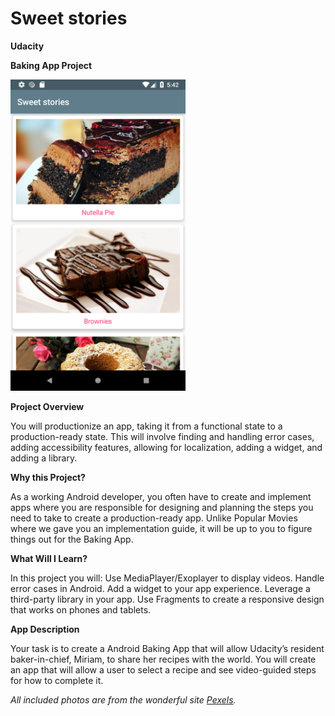 # Sweet stories


<b>Udacity</b>

<b>Baking App Project</b>

<img src="https://github.com/anagnostou74/SweetStories/blob/master/art/Screenshot_1530553376.png?raw=true" alt="Sweet stories main screen" style="width:280px;">

<b>Project Overview</b>

You will productionize an app, taking it from a functional state to a production-ready state. This will involve finding and handling error cases, adding accessibility features, allowing for localization, adding a widget, and adding a library.

<b>Why this Project?</b>

As a working Android developer, you often have to create and implement apps where you are responsible for designing and planning the steps you need to take to create a production-ready app. Unlike Popular Movies where we gave you an implementation guide, it will be up to you to figure things out for the Baking App.

<b>What Will I Learn?</b>

In this project you will:
Use MediaPlayer/Exoplayer to display videos.
Handle error cases in Android.
Add a widget to your app experience.
Leverage a third-party library in your app.
Use Fragments to create a responsive design that works on phones and tablets.

<b>App Description</b>

Your task is to create a Android Baking App that will allow Udacity’s resident baker-in-chief, Miriam, to share her recipes with the world. You will create an app that will allow a user to select a recipe and see video-guided steps for how to complete it.

_All included photos are from the wonderful site <a href='https://www.pexels.com' target="_blank">Pexels</a>._


